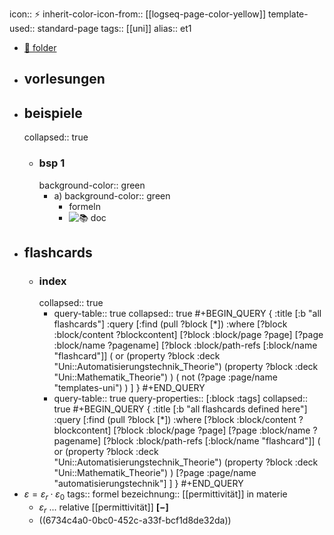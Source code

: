 icon:: ⚡
inherit-color-icon-from:: [[logseq-page-color-yellow]] 
template-used:: standard-page
tags:: [[uni]]
alias:: et1

- [📁 folder](file://)
- ## vorlesungen
- ## beispiele
  collapsed:: true
	- ### bsp 1
	  background-color:: green
		- a)
		  background-color:: green
			- formeln
			- ![📚 doc](../assets/documents/)
- ## flashcards
	- ### index
	  collapsed:: true
		- query-table:: true
		  collapsed:: true
		  #+BEGIN_QUERY
		  {
		  :title [:b "all flashcards"]
		  :query [:find (pull ?block [*])
		  :where
		  [?block :block/content ?blockcontent]
		  [?block :block/page ?page]
		  [?page :block/name ?pagename]
		  [?block :block/path-refs [:block/name "flashcard"]]
		  ( or
		  (property ?block :deck "Uni::Automatisierungstechnik_Theorie")
		  (property ?block :deck "Uni::Mathematik_Theorie")
		  )
		  ( not
		  (?page :page/name "templates-uni")
		  )
		  ]
		  }
		  #+END_QUERY
		- query-table:: true
		  query-properties:: [:block :tags]
		  collapsed:: true
		  #+BEGIN_QUERY
		  {
		  :title [:b "all flashcards defined here"]
		  :query [:find (pull ?block [*])
		  :where
		  [?block :block/content ?blockcontent]
		  [?block :block/page ?page]
		  [?page :block/name ?pagename]
		  [?block :block/path-refs [:block/name "flashcard"]]
		  ( or
		  (property ?block :deck "Uni::Automatisierungstechnik_Theorie")
		  (property ?block :deck "Uni::Mathematik_Theorie")
		  )
		  [?page :page/name "automatisierungstechnik"]
		  ]
		  }
		  #+END_QUERY
- $\varepsilon = \varepsilon_r \cdot \varepsilon_0$
  tags:: formel
  bezeichnung:: [[permittivität]] in materie
	- $\varepsilon_r$ ... relative [[permittivität]] $\mathbf{[-]}$
	- ((6734c4a0-0bc0-452c-a33f-bcf1d8de32da))